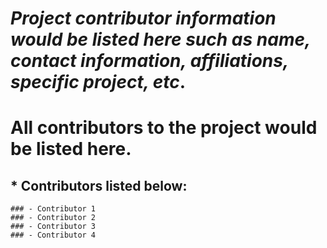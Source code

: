 # *Project contributor information would be listed here such as name, contact information, affiliations, specific project, etc*.
# **All contributors to the project would be listed here**.
##  * Contributors listed below:
```
### - Contributor 1
### - Contributor 2
### - Contributor 3
### - Contributor 4

```
